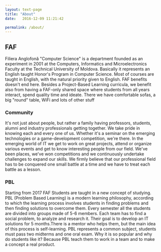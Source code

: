 ```yaml
---
layout: text-page
title: "About"
date:   2016-12-09 11:21:42

permalink: /about/
---
```


## FAF

Filiera Anglofonă "Computer Science" is a department founded as an experiment in 2001 at the Computers, Informatics and Microelectronics Faculty at the Technical University of Moldova. Basically it represents an English taught Honor's Program in Computer Science. Most of courses are taught in English, with the natural priority given to English. FAF benefits doesn't end here. Besides a Project-Based Learning curricula, we benefit also from having a FAF-only shared space where students from all years interact, spend quality time and ideate. There we have comfortable sofas, a big "round" table, WiFi and lots of other stuff


### Community

It's not just about people, but rather a family having professors, students, alumni and industry professionals getting together. We take pride in knowing each and every one of us.
Whether it's a seminar on the emerging technologies or a game-development competition, we're there. In the emerging world of IT we get to work on great projects, attend or organize various events and get to know interesting people from our field.
We've been places, we've won competitions and we continuously undertake challenges to expand our skills. We firmly believe that our professional field has to be conquered one small battle at a time and we have to treat each battle as a lesson.

### PBL
Starting from 2017 FAF Students are taught in a new concept of studying.
PBL (Problem Based Learning) is a modern learning philosophy, according to which the learning process involves students in finding problems and then finding solutions to overcome them. Every semester all the students are divided into groups made of 5-6 members. Each team has to find a social problem, to analyze and research it. Their goal is to develop an IT solutions for 5 months.There is a mentor who helps them, but the main idea of this process is self-learning. PBL represents a common subject, students must pass two midterms and one oral exam. Why it is so popular and why do students like it? Because PBL teach them to work in a team and to make a concept a real product.
